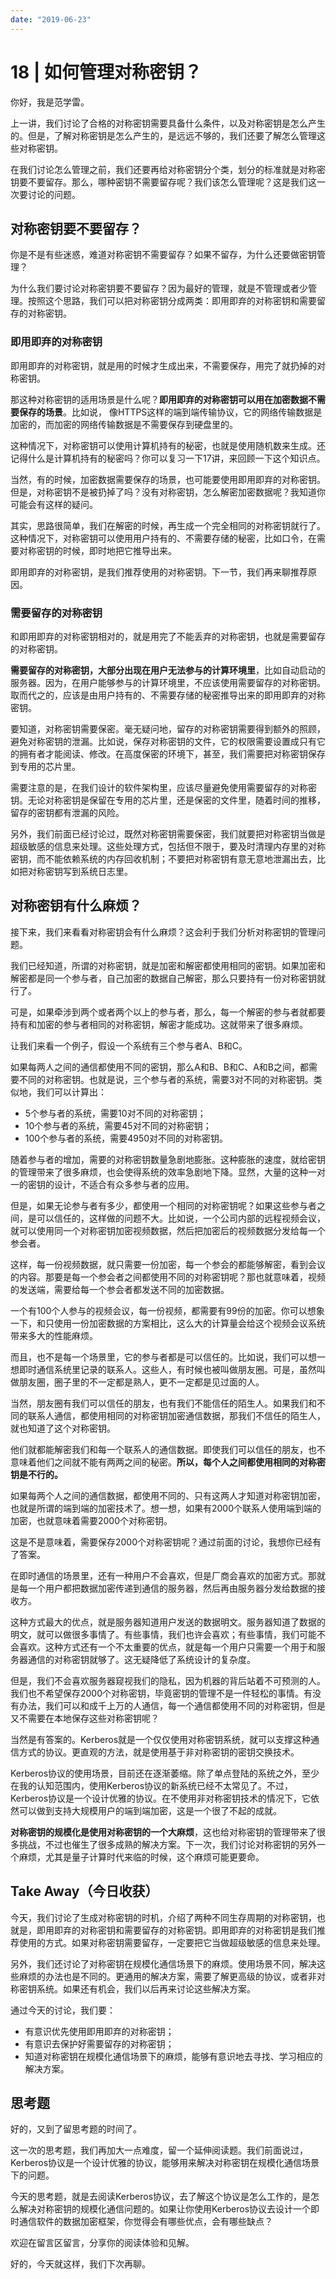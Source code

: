 ```yaml
---
date: "2019-06-23"
---  
```

      
# 18 | 如何管理对称密钥？
你好，我是范学雷。

上一讲，我们讨论了合格的对称密钥需要具备什么条件，以及对称密钥是怎么产生的。但是，了解对称密钥是怎么产生的，是远远不够的，我们还要了解怎么管理这些对称密钥。

在我们讨论怎么管理之前，我们还要再给对称密钥分个类，划分的标准就是对称密钥要不要留存。那么，哪种密钥不需要留存呢？我们该怎么管理呢？这是我们这一次要讨论的问题。

## 对称密钥要不要留存？

你是不是有些迷惑，难道对称密钥不需要留存？如果不留存，为什么还要做密钥管理？

为什么我们要讨论对称密钥要不要留存？因为最好的管理，就是不管理或者少管理。按照这个思路，我们可以把对称密钥分成两类：即用即弃的对称密钥和需要留存的对称密钥。

### 即用即弃的对称密钥

即用即弃的对称密钥，就是用的时候才生成出来，不需要保存，用完了就扔掉的对称密钥。

那这种对称密钥的适用场景是什么呢？**即用即弃的对称密钥可以用在加密数据不需要保存的场景**。比如说， 像HTTPS这样的端到端传输协议，它的网络传输数据是加密的，而加密的网络传输数据是不需要保存到硬盘里的。

这种情况下，对称密钥可以使用计算机持有的秘密，也就是使用随机数来生成。还记得什么是计算机持有的秘密吗？你可以复习一下17讲，来回顾一下这个知识点。

<!-- [[[read_end]]] -->

当然，有的时候，加密数据需要保存的场景，也可能要使用即用即弃的对称密钥。但是，对称密钥不是被扔掉了吗？没有对称密钥，怎么解密加密数据呢？我知道你可能会有这样的疑问。

其实，思路很简单，我们在解密的时候，再生成一个完全相同的对称密钥就行了。这种情况下，对称密钥可以使用用户持有的、不需要存储的秘密，比如口令，在需要对称密钥的时候，即时地把它推导出来。

即用即弃的对称密钥，是我们推荐使用的对称密钥。下一节，我们再来聊推荐原因。

### 需要留存的对称密钥

和即用即弃的对称密钥相对的，就是用完了不能丢弃的对称密钥，也就是需要留存的对称密钥。

**需要留存的对称密钥，大部分出现在用户无法参与的计算环境里**，比如自动启动的服务器。因为，在用户能够参与的计算环境里，不应该使用需要留存的对称密钥。取而代之的，应该是由用户持有的、不需要存储的秘密推导出来的即用即弃的对称密钥。

要知道，对称密钥需要保密。毫无疑问地，留存的对称密钥需要得到额外的照顾，避免对称密钥的泄漏。比如说，保存对称密钥的文件，它的权限需要设置成只有它的拥有者才能阅读、修改。在高度保密的环境下，甚至，我们需要把对称密钥保存到专用的芯片里。

需要注意的是，在我们设计的软件架构里，应该尽量避免使用需要留存的对称密钥。无论对称密钥是保留在专用的芯片里，还是保密的文件里，随着时间的推移，留存的密钥都有泄漏的风险。

另外，我们前面已经讨论过，既然对称密钥需要保密，我们就要把对称密钥当做是超级敏感的信息来处理。这些处理方式，包括但不限于，要及时清理内存里的对称密钥，而不能依赖系统的内存回收机制；不要把对称密钥有意无意地泄漏出去，比如把对称密钥写到系统日志里。

## 对称密钥有什么麻烦？

接下来，我们来看看对称密钥会有什么麻烦？这会利于我们分析对称密钥的管理问题。

我们已经知道，所谓的对称密钥，就是加密和解密都使用相同的密钥。如果加密和解密都是同一个参与者，自己加密的数据自己解密，那么只要持有一份对称密钥就行了。

可是，如果牵涉到两个或者两个以上的参与者，那么，每一个解密的参与者就都要持有和加密的参与者相同的对称密钥，解密才能成功。这就带来了很多麻烦。

让我们来看一个例子，假设一个系统有三个参与者A、B和C。

如果每两人之间的通信都使用不同的密钥，那么A和B、B和C、A和B之间，都需要不同的对称密钥。也就是说，三个参与者的系统，需要3对不同的对称密钥。类似地，我们可以计算出：

* 5个参与者的系统，需要10对不同的对称密钥；
* 10个参与者的系统，需要45对不同的对称密钥；
* 100个参与者的系统，需要4950对不同的对称密钥。

随着参与者的增加，需要的对称密钥数量急剧地膨胀。这种膨胀的速度，就给密钥的管理带来了很多麻烦，也会使得系统的效率急剧地下降。显然，大量的这种一对一的密钥的设计，不适合有众多参与者的应用。

但是，如果无论参与者有多少，都使用一个相同的对称密钥呢？如果这些参与者之间，是可以信任的，这样做的问题不大。比如说，一个公司内部的远程视频会议，就可以使用同一个对称密钥加密视频数据，然后把加密后的视频数据分发给每一个参会者。

这样，每一份视频数据，就只需要一份加密，每一个参会的都能够解密，看到会议的内容。那要是每一个参会者之间都使用不同的对称密钥呢？那也就意味着，视频的发送端，需要给每一个参会者都发送不同的加密数据。

一个有100个人参与的视频会议，每一份视频，都需要有99份的加密。你可以想象一下，和只使用一份加密数据的方案相比，这么大的计算量会给这个视频会议系统带来多大的性能麻烦。

而且，也不是每一个场景里，它的参与者都是可以信任的。比如说，我们可以想一想即时通信系统里记录的联系人。这些人，有时候也被叫做朋友圈。可是，虽然叫做朋友圈，圈子里的不一定都是熟人，更不一定都是见过面的人。

当然，朋友圈有我们可以信任的朋友，也有我们不能信任的陌生人。如果我们和不同的联系人通信，都使用相同的对称密钥加密通信数据，那我们不信任的陌生人，就也知道了这个对称密钥。

他们就都能解密我们和每一个联系人的通信数据。即使我们可以信任的朋友，也不意味着他们之间就不能有两两之间的秘密。**所以，每个人之间都使用相同的对称密钥是不行的。**

如果每两个人之间的通信数据，都使用不同的、只有这两人才知道对称密钥加密，也就是所谓的端到端的加密技术了。想一想，如果有2000个联系人使用端到端的加密，也就意味着需要2000个对称密钥。

这是不是意味着，需要保存2000个对称密钥呢？通过前面的讨论，我想你已经有了答案。

在即时通信的场景里，还有一种用户不会喜欢，但是厂商会喜欢的加密方式。那就是每一个用户都把数据加密传递到通信的服务器，然后再由服务器分发给数据的接收方。

这种方式最大的优点，就是服务器知道用户发送的数据明文。服务器知道了数据的明文，就可以做很多事情了。有些事情，我们也许会喜欢；有些事情，我们可能不会喜欢。这种方式还有一个不太重要的优点，就是每一个用户只需要一个用于和服务器通信的对称密钥就够了。这无疑降低了系统设计的复杂度。

但是，我们不会喜欢服务器窥视我们的隐私，因为机器的背后站着不可预测的人。我们也不希望保存2000个对称密钥，毕竟密钥的管理不是一件轻松的事情。有没有办法，我们可以和成千上万的人通信，每一个通信都使用不同的对称密钥，但是又不需要在本地保存这些对称密钥呢？

当然是有答案的。Kerberos就是一个仅仅使用对称密钥系统，就可以支撑这种通信方式的协议。更直观的方法，就是使用基于非对称密钥的密钥交换技术。

Kerberos协议的使用场景，目前还在逐渐萎缩。除了单点登陆的系统之外，至少在我的认知范围内，使用Kerberos协议的新系统已经不太常见了。不过，Kerberos协议是一个设计优雅的协议。在不使用非对称密钥技术的情况下，它依然可以做到支持大规模用户的端到端加密，这是一个很了不起的成就。

**对称密钥的规模化是使用对称密钥的一个大麻烦**，这也给对称密钥的管理带来了很多挑战，不过也催生了很多成熟的解决方案。下一次，我们讨论对称密钥的另外一个麻烦，尤其是量子计算时代来临的时候，这个麻烦可能更要命。

## Take Away（今日收获）

今天，我们讨论了生成对称密钥的时机，介绍了两种不同生存周期的对称密钥，也就是，即用即弃的对称密钥和需要留存的对称密钥。即用即弃的对称密钥是我们推荐使用的方式。如果对称密钥需要留存，一定要把它当做超级敏感的信息来处理。

另外，我们还讨论了对称密钥在规模化通信场景下的麻烦。使用场景不同，解决这些麻烦的办法也是不同的。更通用的解决方案，需要了解更高级的协议，或者非对称密钥系统。如果还有机会，我们以后再来讨论这些解决方案。

通过今天的讨论，我们要：

* 有意识优先使用即用即弃的对称密钥；
* 有意识去保护好需要留存的对称密钥；
* 知道对称密钥在规模化通信场景下的麻烦，能够有意识地去寻找、学习相应的解决方案。

## 思考题

好的，又到了留思考题的时间了。

这一次的思考题，我们再加大一点难度，留一个延伸阅读题。我们前面说过，Kerberos协议是一个设计优雅的协议，能够用来解决对称密钥在规模化通信场景下的问题。

今天的思考题，就是去阅读Kerberos协议，去了解这个协议是怎么工作的，是怎么解决对称密钥的规模化通信问题的。如果让你使用Kerberos协议去设计一个即时通信软件的数据加密框架，你觉得会有哪些优点，会有哪些缺点？

欢迎在留言区留言，分享你的阅读体验和见解。

好的，今天就这样，我们下次再聊。
